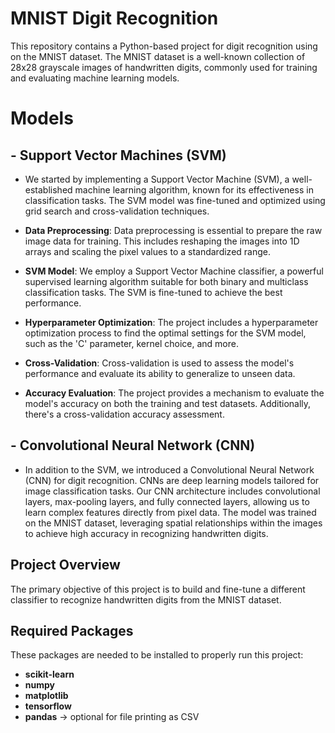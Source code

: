 # MNIST Digit Recognition

This repository contains a Python-based project for digit recognition using on the MNIST dataset. The MNIST dataset is a well-known collection of 28x28 grayscale images of handwritten digits, commonly used for training and evaluating machine learning models.

# Models 

## - Support Vector Machines (SVM)

- We started by implementing a Support Vector Machine (SVM), a well-established machine learning algorithm, known for its effectiveness in classification tasks. The SVM model was fine-tuned and optimized using grid search and cross-validation techniques.
- **Data Preprocessing**: Data preprocessing is essential to prepare the raw image data for training. This includes reshaping the images into 1D arrays and scaling the pixel values to a standardized range.

- **SVM Model**: We employ a Support Vector Machine classifier, a powerful supervised learning algorithm suitable for both binary and multiclass classification tasks. The SVM is fine-tuned to achieve the best performance.

- **Hyperparameter Optimization**: The project includes a hyperparameter optimization process to find the optimal settings for the SVM model, such as the 'C' parameter, kernel choice, and more.

- **Cross-Validation**: Cross-validation is used to assess the model's performance and evaluate its ability to generalize to unseen data.

- **Accuracy Evaluation**: The project provides a mechanism to evaluate the model's accuracy on both the training and test datasets. Additionally, there's a cross-validation accuracy assessment.

  
## - Convolutional Neural Network (CNN)

- In addition to the SVM, we introduced a Convolutional Neural Network (CNN) for digit recognition. CNNs are deep learning models tailored for image classification tasks. Our CNN architecture includes convolutional layers, max-pooling layers, and fully connected layers, allowing us to learn complex features directly from pixel data. The model was trained on the MNIST dataset, leveraging spatial relationships within the images to achieve high accuracy in recognizing handwritten digits.

## Project Overview

The primary objective of this project is to build and fine-tune a different classifier to recognize handwritten digits from the MNIST dataset.

## Required Packages

These packages are needed to be installed to properly run this project:

- **scikit-learn**
- **numpy**
- **matplotlib**
- **tensorflow**
- **pandas** -> optional for file printing as CSV

